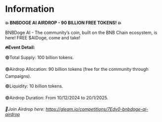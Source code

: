 # Information

**💥 BNBDOGE AI AIRDROP - 90 BILLION FREE TOKENS! 💥**

BNBDoge AI - The community’s coin, built on the BNB Chain ecosystem, is here! FREE $AIDoge, come and take!

**🔥Event Detail:**&#x20;

🟣Total Supply: 100 billion tokens.&#x20;

🟣Airdrop Allocation: 90 billion tokens (free for the community through Campaigns).&#x20;

🟣Liquidity: 10 billion tokens.&#x20;

🟣Airdrop Duration: From 10/12/2024 to 20/1/2025.

_🌟Join Airdrop here: https://gleam.io/competitions/7Edv0-bnbdoge-ai-airdrop_
